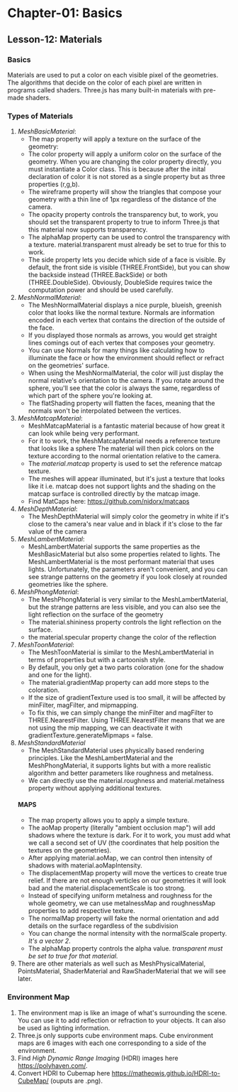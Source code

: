 # Chapter-01: Basics

## Lesson-12: Materials

### Basics
Materials are used to put a color on each visible pixel of the geometries. The algorithms that decide on the color of each pixel are written in programs called shaders. Three.js has many built-in materials with pre-made shaders.

### Types of Materials
1. *MeshBasicMaterial*: 
    * The map property will apply a texture on the surface of the geometry:
    * The color property will apply a uniform color on the surface of the geometry. When you are changing the color property directly, you must instantiate a Color class. This is because after the inital declaration of color it is not stored as a single property but as three properties (r,g,b).
    * The wireframe property will show the triangles that compose your geometry with a thin line of 1px regardless of the distance of the camera.
    * The opacity property controls the transparency but, to work, you should set the transparent property to true to inform Three.js that this material now supports transparency.
    * The alphaMap property can be used to control the transparency with a texture. material.transparent must already be set to true for this to work.
    * The side property lets you decide which side of a face is visible. By default, the front side is visible (THREE.FrontSide), but you can show the backside instead (THREE.BackSide) or both (THREE.DoubleSide). Obviously, DoubleSide requires twice the computation power and should be used carefully.
2. *MeshNormalMaterial*:
    * The MeshNormalMaterial displays a nice purple, blueish, greenish color that looks like the normal texture. Normals are information encoded in each vertex that contains the direction of the outside of the face.
    * If you displayed those normals as arrows, you would get straight lines comings out of each vertex that composes your geometry. 
    * You can use Normals for many things like calculating how to illuminate the face or how the environment should reflect or refract on the geometries' surface.
    * When using the MeshNormalMaterial, the color will just display the normal relative's orientation to the camera. If you rotate around the sphere, you'll see that the color is always the same, regardless of which part of the sphere you're looking at.
    * The flatShading property will flatten the faces, meaning that the normals won't be interpolated between the vertices.
3. *MeshMatcapMaterial*:
    * MeshMatcapMaterial is a fantastic material because of how great it can look while being very performant.
    * For it to work, the MeshMatcapMaterial needs a reference texture that looks like a sphere The material will then pick colors on the texture according to the normal orientation relative to the camera.
    * The *material.matcap* property is used to set the reference matcap texture.
    * The meshes will appear illuminated, but it's just a texture that looks like it i.e. matcap does not support lights and the shading on the matcap surface is controlled directly by the matcap image.
    * Find MatCaps here: https://github.com/nidorx/matcaps
4. *MeshDepthMaterial*:
    * The MeshDepthMaterial will simply color the geometry in white if it's close to the camera's near value and in black if it's close to the far value of the camera
5. *MeshLambertMaterial*:
    * MeshLambertMaterial supports the same properties as the MeshBasicMaterial but also some properties related to lights. The MeshLambertMaterial is the most performant material that uses lights. Unfortunately, the parameters aren't convenient, and you can see strange patterns on the geometry if you look closely at rounded geometries like the sphere.
6. *MeshPhongMaterial*:
    * The MeshPhongMaterial is very similar to the MeshLambertMaterial, but the strange patterns are less visible, and you can also see the light reflection on the surface of the geometry
    * The material.shininess property controls the light reflection on the surface.
    * the material.specular property change the color of the reflection
7. *MeshToonMaterial*:
    * The MeshToonMaterial is similar to the MeshLambertMaterial in terms of properties but with a cartoonish style.
    * By default, you only get a two parts coloration (one for the shadow and one for the light).
    * The material.gradientMap property can add more steps to the coloration.
    * If the size of gradientTexture used is too small, it will be affected by minFilter, magFilter, and mipmapping.
    * To fix this, we can simply change the minFilter and magFilter to THREE.NearestFilter. Using THREE.NearestFilter means that we are not using the mip mapping, we can deactivate it with gradientTexture.generateMipmaps = false.
8. *MeshStandardMaterial*
    * The MeshStandardMaterial uses physically based rendering principles. Like the MeshLambertMaterial and the MeshPhongMaterial, it supports lights but with a more realistic algorithm and better parameters like roughness and metalness.
    * We can directly use the material.roughness and material.metalness property without applying additional textures.
    #### MAPS
    * The map property allows you to apply a simple texture.
    * The aoMap property (literally "ambient occlusion map") will add shadows where the texture is dark. For it to work, you must add what we call a second set of UV (the coordinates that help position the textures on the geometries).
    * After applying material.aoMap, we can control then intensity of shadows with material.aoMapIntensity.
    * The displacementMap property will move the vertices to create true relief. If there are not enough verticles on our geometries it will look bad and the material.displacementScale is too strong.
    * Instead of specifying uniform metalness and roughness for the whole geometry, we can use metalnessMap and roughnessMap properties to add respective texture.
    * The normalMap property will fake the normal orientation and add details on the surface regardless of the subdivision
    * You can change the normal intensity with the normalScale property. *It's a vector 2*.
    * The alphaMap property controls the alpha value. *transparent must be set to true for that material.*
10. There are other materials as well such as MeshPhysicalMaterial, PointsMaterial, ShaderMaterial and RawShaderMaterial that we will see later.

### Environment Map
1. The environment map is like an image of what's surrounding the scene. You can use it to add reflection or refraction to your objects. It can also be used as lighting information.
2. Three.js only supports cube environment maps. Cube environment maps are 6 images with each one corresponding to a side of the environment.
3. Find *High Dynamic Range Imaging* (HDRI) images here https://polyhaven.com/.
4. Convert HDRI to Cubemap here https://matheowis.github.io/HDRI-to-CubeMap/ (ouputs are .png).